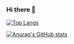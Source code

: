 ### Hi there 👋
[![Top Langs](https://github-readme-stats.vercel.app/api/top-langs/?username=dodogabrie&layout=compact&hide=jupyter%20notebook,tex,vim%20script,vim%20snippets)](https://github.com/anuraghazra/github-readme-stats)

[![Anurag's GitHub stats](https://github-readme-stats.vercel.app/api?username=dodogabrie)](https://github.com/anuraghazra/github-readme-stats)

<!--
**dodogabrie/dodogabrie** is a ✨ _special_ ✨ repository because its `README.md` (this file) appears on your GitHub profile.

Here are some ideas to get you started:

- 🔭 I’m currently working on ...
- 🌱 I’m currently learning ...
- 👯 I’m looking to collaborate on ...
- 🤔 I’m looking for help with ...
- 💬 Ask me about ...
- 📫 How to reach me: ...
- 😄 Pronouns: ...
- ⚡ Fun fact: ...
-->
